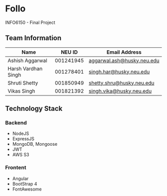 # Follo
INFO6150 - Final Project

## Team Information

| Name | NEU ID          | Email Address                    |
| --------  | ----------------| ---------------------- |
| Ashish  Aggarwal     | 001241945  | aggarwal.ash@husky.neu.edu |
| Harsh Vardhan Singh |001278401 |singh.har@husky.neu.edu |
| Shruti Shetty | 001850949 | shetty.shru@husky.neu.edu |
| Vikas Singh | 001821392 | singh.vika@husky.neu.edu |

## Technology Stack

### Backend
- NodeJS
- ExpressJS
- MongoDB, Mongoose
- JWT
- AWS S3

### Frontent
- Angular
- BootStrap 4
- FontAwesome


